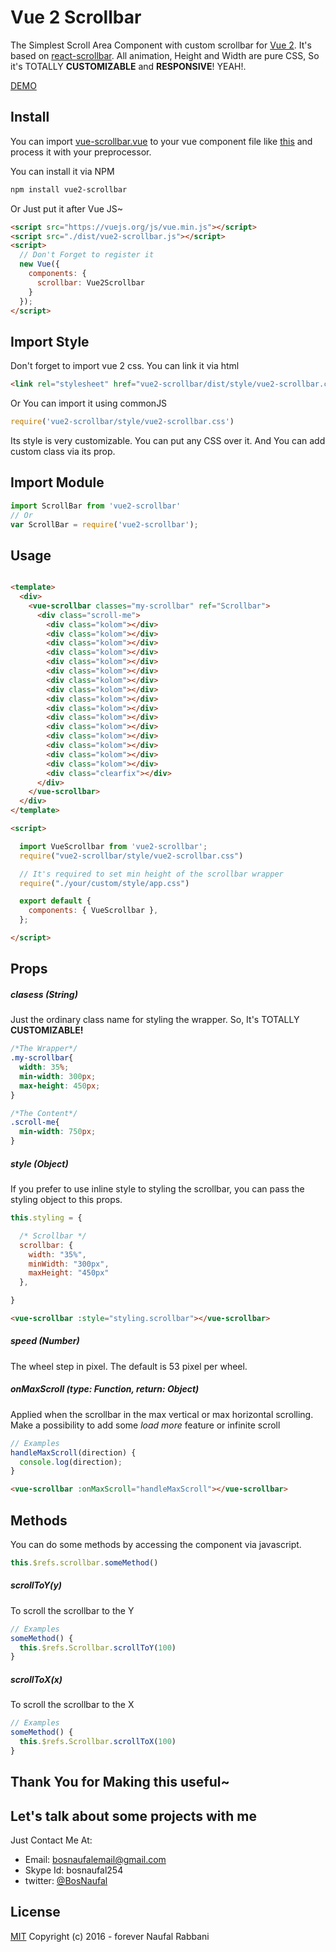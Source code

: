 # Vue 2  Scrollbar

The Simplest Scroll Area Component with custom scrollbar for [Vue 2](https://vuejs.or). It's based on [react-scrollbar](https://github.com/BosNaufal/react-scrollbar). All animation, Height and Width are pure CSS, So it's TOTALLY **CUSTOMIZABLE** and **RESPONSIVE**! YEAH!.

[DEMO](https://bosnaufal.github.io/vue2-scrollbar)

## Install
You can import [vue-scrollbar.vue](./src/js/components/vue-scrollbar.vue) to your vue component file like [this](./src/js/components/app.vue) and process it with your preprocessor.


You can install it via NPM
```bash
npm install vue2-scrollbar
```

Or Just put it after Vue JS~
```html
<script src="https://vuejs.org/js/vue.min.js"></script>
<script src="./dist/vue2-scrollbar.js"></script>
<script>
  // Don't Forget to register it
  new Vue({
    components: {
      scrollbar: Vue2Scrollbar
    }
  });
</script>
```


## Import Style
Don't forget to import vue 2 css. You can link it via html
```html
<link rel="stylesheet" href="vue2-scrollbar/dist/style/vue2-scrollbar.css">
```

Or You can import it using commonJS

```javascript
require('vue2-scrollbar/style/vue2-scrollbar.css')
```

Its style is very customizable. You can put any CSS over it. And You can add custom class via its prop.


## Import Module
```javascript
import ScrollBar from 'vue2-scrollbar'
// Or
var ScrollBar = require('vue2-scrollbar');
```


## Usage
```html

<template>
  <div>
    <vue-scrollbar classes="my-scrollbar" ref="Scrollbar">
      <div class="scroll-me">
        <div class="kolom"></div>
        <div class="kolom"></div>
        <div class="kolom"></div>
        <div class="kolom"></div>
        <div class="kolom"></div>
        <div class="kolom"></div>
        <div class="kolom"></div>
        <div class="kolom"></div>
        <div class="kolom"></div>
        <div class="kolom"></div>
        <div class="kolom"></div>
        <div class="kolom"></div>
        <div class="kolom"></div>
        <div class="kolom"></div>
        <div class="kolom"></div>
        <div class="kolom"></div>
        <div class="clearfix"></div>
      </div>
    </vue-scrollbar>
  </div>
</template>

<script>

  import VueScrollbar from 'vue2-scrollbar';
  require("vue2-scrollbar/style/vue2-scrollbar.css")

  // It's required to set min height of the scrollbar wrapper
  require("./your/custom/style/app.css")

  export default {
    components: { VueScrollbar },
  };

</script>

```


## Props
##### clasess (String)
Just the ordinary class name for styling the wrapper. So, It's TOTALLY **CUSTOMIZABLE!**
```css
/*The Wrapper*/
.my-scrollbar{
  width: 35%;
  min-width: 300px;
  max-height: 450px;
}

/*The Content*/
.scroll-me{
  min-width: 750px;
}
```


##### style (Object)
If you prefer to use inline style to styling the scrollbar, you can pass the styling object to this props.

```javascript
this.styling = {

  /* Scrollbar */
  scrollbar: {
    width: "35%",
    minWidth: "300px",
    maxHeight: "450px"
  },

}
```

```html
<vue-scrollbar :style="styling.scrollbar"></vue-scrollbar>
```

##### speed (Number)
The wheel step in pixel. The default is 53 pixel per wheel.


##### onMaxScroll (type: Function, return: Object)
Applied when the scrollbar in the max vertical or max horizontal scrolling. Make a possibility to add some *load more* feature or infinite scroll
```javascript
// Examples
handleMaxScroll(direction) {
  console.log(direction);
}
```
```html
<vue-scrollbar :onMaxScroll="handleMaxScroll"></vue-scrollbar>
```



## Methods
You can do some methods by accessing the component via javascript.
```javascript
this.$refs.scrollbar.someMethod()
```

##### scrollToY(y)
To scroll the scrollbar to the Y
```javascript
// Examples
someMethod() {
  this.$refs.Scrollbar.scrollToY(100)
}
```

##### scrollToX(x)
To scroll the scrollbar to the X
```javascript
// Examples
someMethod() {
  this.$refs.Scrollbar.scrollToX(100)
}
```

## Thank You for Making this useful~

## Let's talk about some projects with me
Just Contact Me At:
- Email: [bosnaufalemail@gmail.com](mailto:bosnaufalemail@gmail.com)
- Skype Id: bosnaufal254
- twitter: [@BosNaufal](https://twitter.com/BosNaufal)

## License
[MIT](http://opensource.org/licenses/MIT)
Copyright (c) 2016 - forever Naufal Rabbani
